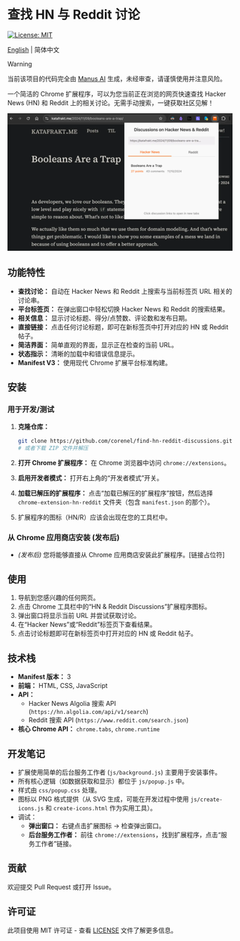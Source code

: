 # 查找 HN 与 Reddit 讨论

[![License: MIT](https://img.shields.io/badge/License-MIT-yellow.svg)](https://opensource.org/licenses/MIT)

[English](README.md) | 简体中文

> [!WARNING]
> 当前该项目的代码完全由 [Manus AI](https://manus.im/share/eYUyMrZE7g9ht29iUCygGk?replay=1) 生成，未经审查，请谨慎使用并注意风险。

一个简洁的 Chrome 扩展程序，可以为您当前正在浏览的网页快速查找 Hacker News (HN) 和 Reddit 上的相关讨论。无需手动搜索，一键获取社区见解！

![扩展弹出窗口截图](docs/_static/screenshot.webp)

## 功能特性

- **查找讨论：** 自动在 Hacker News 和 Reddit 上搜索与当前标签页 URL 相关的讨论串。
- **平台标签页：** 在弹出窗口中轻松切换 Hacker News 和 Reddit 的搜索结果。
- **相关信息：** 显示讨论标题、得分/点赞数、评论数和发布日期。
- **直接链接：** 点击任何讨论标题，即可在新标签页中打开对应的 HN 或 Reddit 帖子。
- **简洁界面：** 简单直观的界面，显示正在检查的当前 URL。
- **状态指示：** 清晰的加载中和错误信息提示。
- **Manifest V3：** 使用现代 Chrome 扩展平台标准构建。

## 安装

### 用于开发/测试

1. **克隆仓库：**

   ```bash
   git clone https://github.com/corenel/find-hn-reddit-discussions.git
   # 或者下载 ZIP 文件并解压
   ```

2. **打开 Chrome 扩展程序：** 在 Chrome 浏览器中访问 `chrome://extensions`。
3. **启用开发者模式：** 打开右上角的“开发者模式”开关。
4. **加载已解压的扩展程序：** 点击“加载已解压的扩展程序”按钮，然后选择 `chrome-extension-hn-reddit` 文件夹（包含 `manifest.json` 的那个）。
5. 扩展程序的图标（HN/R）应该会出现在您的工具栏中。

### 从 Chrome 应用商店安装 (发布后)

- *(发布后)* 您将能够直接从 Chrome 应用商店安装此扩展程序。[链接占位符]

## 使用

1. 导航到您感兴趣的任何网页。
2. 点击 Chrome 工具栏中的“HN & Reddit Discussions”扩展程序图标。
3. 弹出窗口将显示当前 URL 并尝试获取讨论。
4. 在“Hacker News”或“Reddit”标签页下查看结果。
5. 点击讨论标题即可在新标签页中打开对应的 HN 或 Reddit 帖子。

## 技术栈

- **Manifest 版本：** 3
- **前端：** HTML, CSS, JavaScript
- **API：**
  - Hacker News Algolia 搜索 API (`https://hn.algolia.com/api/v1/search`)
  - Reddit 搜索 API (`https://www.reddit.com/search.json`)
- **核心 Chrome API：** `chrome.tabs`, `chrome.runtime`

## 开发笔记

- 扩展使用简单的后台服务工作者 (`js/background.js`) 主要用于安装事件。
- 所有核心逻辑（如数据获取和显示）都位于 `js/popup.js` 中。
- 样式由 `css/popup.css` 处理。
- 图标以 PNG 格式提供（从 SVG 生成，可能在开发过程中使用 `js/create-icons.js` 和 `create-icons.html` 作为实用工具）。
- 调试：
  - **弹出窗口：** 右键点击扩展图标 -> 检查弹出窗口。
  - **后台服务工作者：** 前往 `chrome://extensions`，找到扩展程序，点击“服务工作者”链接。

## 贡献

欢迎提交 Pull Request 或打开 Issue。

## 许可证

此项目使用 MIT 许可证 - 查看 [LICENSE](LICENSE) 文件了解更多信息。

